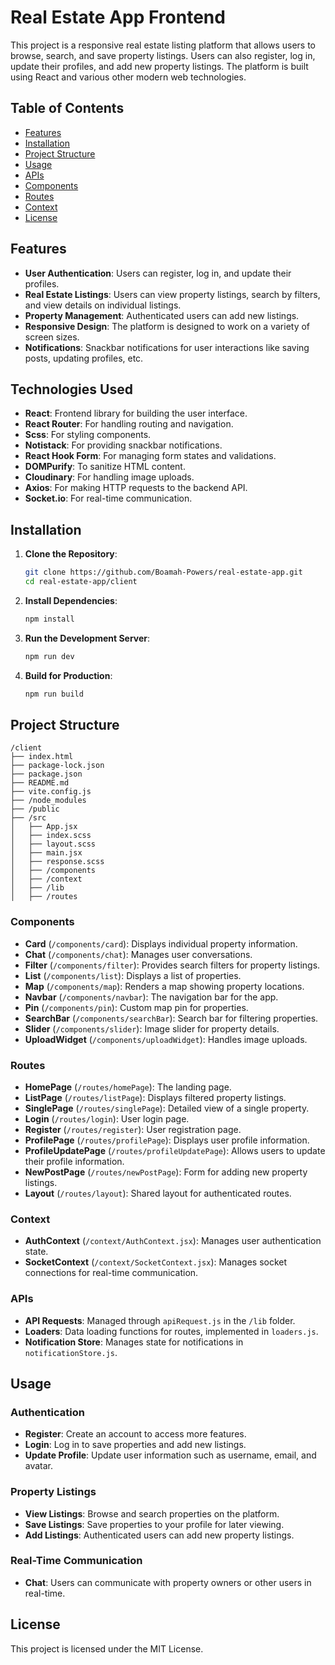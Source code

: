# Real Estate App Frontend

This project is a responsive real estate listing platform that allows users to browse, search, and save property listings. Users can also register, log in, update their profiles, and add new property listings. The platform is built using React and various other modern web technologies.

## Table of Contents

- [Features](#features)
- [Installation](#installation)
- [Project Structure](#project-structure)
- [Usage](#usage)
- [APIs](#apis)
- [Components](#components)
- [Routes](#routes)
- [Context](#context)
- [License](#license)

## Features

- **User Authentication**: Users can register, log in, and update their profiles.
- **Real Estate Listings**: Users can view property listings, search by filters, and view details on individual listings.
- **Property Management**: Authenticated users can add new listings.
- **Responsive Design**: The platform is designed to work on a variety of screen sizes.
- **Notifications**: Snackbar notifications for user interactions like saving posts, updating profiles, etc.

## Technologies Used

- **React**: Frontend library for building the user interface.
- **React Router**: For handling routing and navigation.
- **Scss**: For styling components.
- **Notistack**: For providing snackbar notifications.
- **React Hook Form**: For managing form states and validations.
- **DOMPurify**: To sanitize HTML content.
- **Cloudinary**: For handling image uploads.
- **Axios**: For making HTTP requests to the backend API.
- **Socket.io**: For real-time communication.

## Installation

1. **Clone the Repository**:
   ```bash
   git clone https://github.com/Boamah-Powers/real-estate-app.git
   cd real-estate-app/client
   ```

2. **Install Dependencies**:
   ```bash
   npm install
   ```

3. **Run the Development Server**:
   ```bash
   npm run dev
   ```

4. **Build for Production**:
   ```bash
   npm run build
   ```

## Project Structure

```
/client
├── index.html
├── package-lock.json
├── package.json
├── README.md
├── vite.config.js
├── /node_modules
├── /public
├── /src
│   ├── App.jsx
│   ├── index.scss
│   ├── layout.scss
│   ├── main.jsx
│   ├── response.scss
│   ├── /components
│   ├── /context
│   ├── /lib
│   ├── /routes
```

### Components

- **Card** (`/components/card`): Displays individual property information.
- **Chat** (`/components/chat`): Manages user conversations.
- **Filter** (`/components/filter`): Provides search filters for property listings.
- **List** (`/components/list`): Displays a list of properties.
- **Map** (`/components/map`): Renders a map showing property locations.
- **Navbar** (`/components/navbar`): The navigation bar for the app.
- **Pin** (`/components/pin`): Custom map pin for properties.
- **SearchBar** (`/components/searchBar`): Search bar for filtering properties.
- **Slider** (`/components/slider`): Image slider for property details.
- **UploadWidget** (`/components/uploadWidget`): Handles image uploads.

### Routes

- **HomePage** (`/routes/homePage`): The landing page.
- **ListPage** (`/routes/listPage`): Displays filtered property listings.
- **SinglePage** (`/routes/singlePage`): Detailed view of a single property.
- **Login** (`/routes/login`): User login page.
- **Register** (`/routes/register`): User registration page.
- **ProfilePage** (`/routes/profilePage`): Displays user profile information.
- **ProfileUpdatePage** (`/routes/profileUpdatePage`): Allows users to update their profile information.
- **NewPostPage** (`/routes/newPostPage`): Form for adding new property listings.
- **Layout** (`/routes/layout`): Shared layout for authenticated routes.

### Context

- **AuthContext** (`/context/AuthContext.jsx`): Manages user authentication state.
- **SocketContext** (`/context/SocketContext.jsx`): Manages socket connections for real-time communication.

### APIs

- **API Requests**: Managed through `apiRequest.js` in the `/lib` folder.
- **Loaders**: Data loading functions for routes, implemented in `loaders.js`.
- **Notification Store**: Manages state for notifications in `notificationStore.js`.

## Usage

### Authentication

- **Register**: Create an account to access more features.
- **Login**: Log in to save properties and add new listings.
- **Update Profile**: Update user information such as username, email, and avatar.

### Property Listings

- **View Listings**: Browse and search properties on the platform.
- **Save Listings**: Save properties to your profile for later viewing.
- **Add Listings**: Authenticated users can add new property listings.

### Real-Time Communication

- **Chat**: Users can communicate with property owners or other users in real-time.

## License

This project is licensed under the MIT License.
